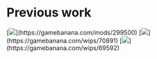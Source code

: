 # Previous work

[![]("https://gamebanana.com/mods/embeddables/299500?type=sd_image")](https://gamebanana.com/mods/299500)
[![]("https://gamebanana.com/wips/embeddables/70891?type=sd_image")](https://gamebanana.com/wips/70891)
[![]("https://gamebanana.com/wips/embeddables/69592?type=sd_image")](https://gamebanana.com/wips/69592)
